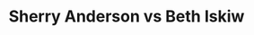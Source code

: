 ---
title: Sherry Anderson vs Beth Iskiw
player1:
  name: Anderson, Sherry
  percent: 78
  wins: 1
  losses: 1
player2:
  name: Iskiw, Beth
  percent: 82
  wins: 1
  losses: 1
games:
- player1:
    team: SK
    position: Fourth
    percent: 86
    win: 1
    loss: 0
  player2:
    team: NS
    position: Third
    percent: 85
    win: 0
    loss: 1
  event: Hearts
  year: 2002
  draw: Round Robin(11)
  score: SK 5 - NS 4
- player1:
    team: SK
    position: Fourth
    percent: 68
    win: 0
    loss: 1
  player2:
    team: NS
    position: Lead
    percent: 78
    win: 1
    loss: 0
  event: Hearts
  year: 2004
  draw: Round Robin(2)
  score: NS 7 - SK 4
- player1:
    team: LAW
    position: Third
    percent: 84
    win: 0
    loss: 1
  player2:
    team: NED
    position: Third
    percent: 66
    win: 1
    loss: 0
  event: Trials (Women)
  year: 2013
  draw: Round Robin(11)
  score: NED 6 - LAW 4
---